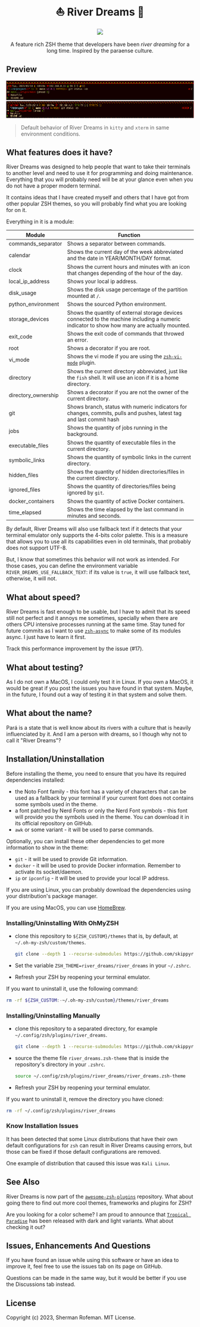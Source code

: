 <h1 align="center">⛵ River Dreams 🌊</h1>

<div align="center">
  <img src="https://img.shields.io/github/license/skippyr/river_dreams?style=social"/>
</div>

<p align="center">A feature rich ZSH theme that developers have been <i>river dreaming</i> for a long time. Inspired by the paraense culture.</p>

## Preview

![](images/preview/preview_kitty.png)
![](images/preview/preview_xterm.png)

> Default behavior of River Dreams in `kitty` and `xterm` in same environment
> conditions.

## What features does it have?

River Dreams was designed to help people that want to take their terminals to
another level and need to use it for programming and doing maintenance.
Everything that you will probably need will be at your glance even when you
do not have a proper modern terminal.

It contains ideas that I have created myself and others that I have got
from other popular ZSH themes, so you will probably find what you are looking
for on it.

Everything in it is a module:

| Module | Function |
| ------ | -------- |
| commands_separator  | Shows a separator between commands. |
| calendar            | Shows the current day of the week abbreviated and the date in YEAR/MONTH/DAY format. |
| clock               | Shows the current hours and minutes with an icon that changes depending of the hour of the day. |
| local_ip_address    | Shows your local ip address.
| disk_usage          | Shows the disk usage percentage of the partition mounted at `/`. |
| python_environment  | Shows the sourced Python environment. |
| storage_devices     | Shows the quantity of external storage devices connected to the machine including a numeric indicator to show how many are actually mounted. |
| exit_code           | Shows the exit code of commands that throwed an error. |
| root                | Shows a decorator if you are root. |
| vi_mode             | Shows the vi mode if you are using the [`zsh-vi-mode`](https://github.com/jeffreytse/zsh-vi-mode) plugin. |
| directory           | Shows the current directory abbreviated, just like the `fish` shell. It will use an icon if it is a home directory. |
| directory_ownership | Shows a decorator if you are not the owner of the current directory. |
| git                 | Shows branch, status with numeric indicators for changes, commits, pulls and pushes, latest tag and last commit hash |
| jobs                | Shows the quantity of jobs running in the background. |
| executable_files    | Shows the quantity of executable files in the current directory. |
| symbolic_links      | Shows the quantity of symbolic links in the current directory. |
| hidden_files        | Shows the quantity of hidden directories/files in the current directory. |
| ignored_files       | Shows the quantity of directories/files being ignored by `git`. |
| docker_containers   | Shows the quantity of active Docker containers. |
| time_elapsed        | Shows the time elapsed by the last command in minutes and seconds. |

By default, River Dreams will also use fallback text if it detects that your
terminal emulator only supports the 4-bits color palette. This is a measure that
allows you to use all its capabilities even in old terminals, that probably
does not support UTF-8.

But, I know that sometimes this behavior will not work as intended. For those
cases, you can define the environment variable `RIVER_DREAMS_USE_FALLBACK_TEXT`:
if its value is `true`, it will use fallback text, otherwise, it will not.


## What about speed?

River Dreams is fast enough to be usable, but I have to admit that its speed
still not perfect and it annoys me sometimes, specially when there are others
CPU intensive processes running at the same time. Stay tuned for future commits as
I want to use [`zsh-async`](https://github.com/mafredri/zsh-async)
to make some of its modules async. I just have to learn it first.

Track this performance improvement by the issue (#17).


## What about testing?

As I do not own a MacOS, I could only test it in Linux. If you own a MacOS,
it would be great if you post the issues you have found in that system. Maybe,
in the future, I found out a way of testing it in that system and solve them.


## What about the name?

Pará is a state that is well know about its rivers with a culture that is
heavily influenciated by it. And I am a person with dreams, so I though why
not to call it "River Dreams"?


## Installation/Uninstallation

Before installing the theme, you need to ensure that you have its required
dependencies installed:
  + the Noto Font family - this font has a variety of characters that can
    be used as a fallback by your terminal if your current font does not
    contains some symbols used in the theme.
  + a font patched by Nerd Fonts or only the Nerd Font symbols - this font will
    provide you the symbols used in the theme. You can download it in its
    official repository on GitHub.
  + `awk` or some variant - it will be used to parse commands.

Optionally, you can install these other dependencies to get more information
to show in the theme:
  + `git` - it will be used to provide Git information.
  + `docker` - it will be used to provide Docker information. Remember to
     activate its socket/daemon.
  + `ip` or `ipconfig` - it will be used to provide your local IP address.

If you are using Linux, you can probably download the dependencies using
your distribution's package manager.

If you are using MacOS, you can use [HomeBrew](https://brew.sh).

### Installing/Uninstalling With OhMyZSH
  + clone this repository to `${ZSH_CUSTOM}/themes` that is, by default, at
    `~/.oh-my-zsh/custom/themes`.

    ```bash
    git clone --depth 1 --recurse-submodules https://github.com/skippyr/river_dreams ${ZSH_CUSTOM:-~/.oh-my-zsh/custom}/themes/river_dreams
    ```
  + Set the variable `ZSH_THEME=river_dreams/river_dreams` in your `~/.zshrc`.
  + Refresh your ZSH by reopening your terminal emulator.

  If you want to uninstall it, use the following command:
  
  ```bash
  rm -rf ${ZSH_CUSTOM:-~/.oh-my-zsh/custom}/themes/river_dreams
  ```

### Installing/Uninstalling Manually
  + clone this repository to a separated directory, for example
    `~/.config/zsh/plugins/river_dreams`.

    ```bash
    git clone --depth 1 --recurse-submodules https://github.com/skippyr/river_dreams ~/.config/zsh/plugins/river_dreams
    ```
  + source the theme file `river_dreams.zsh-theme` that is inside the
    repository's directory in your `.zshrc`.

    ```bash
    source ~/.config/zsh/plugins/river_dreams/river_dreams.zsh-theme
    ```
  + Refresh your ZSH by reopening your terminal emulator.

  If you want to uninstall it, remove the directory you have cloned:

  ```bash
  rm -rf ~/.config/zsh/plugins/river_dreams
  ```

### Know Installation Issues

It has been detected that some Linux distributions that have their own default
configurations for `zsh` can result in River Dreams causing errors, but those
can be fixed if those default configurations are removed.

One example of distribution that caused this issue was `Kali Linux`.

## See Also

River Dreams is now part of the [`awesome-zsh-plugins`](https://github.com/unixorn/awesome-zsh-plugins)
repository. What about going there to find out more cool themes, frameworks and
plugins for ZSH?

Are you looking for a color scheme? I am proud to announce that
[`Tropical Paradise`](https://github.com/skippyr/tropical_paradise) has been
released with dark and light variants. What about checking it out?

## Issues, Enhancements And Questions

If you have found an issue while using this software or have an idea to
improve it, feel free to use the issues tab on its page on GitHub.

Questions can be made in the same way, but it would be better if you use
the Discussions tab instead.

## License

Copyright (c) 2023, Sherman Rofeman. MIT License.

